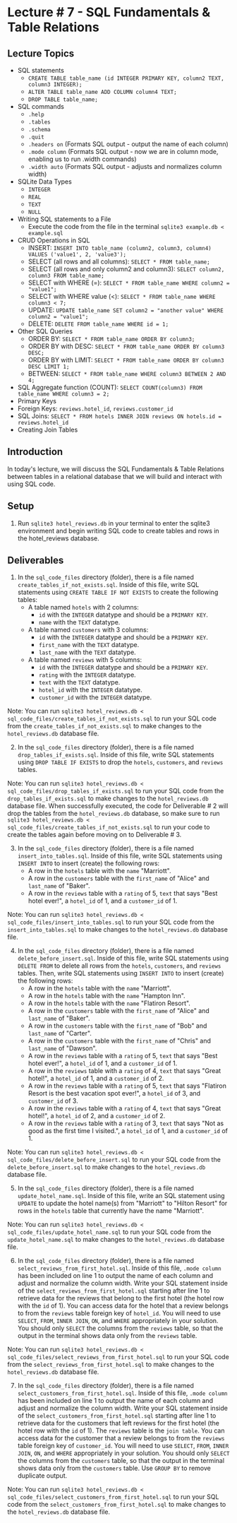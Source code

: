 # Lecture # 7 - SQL Fundamentals & Table Relations

## Lecture Topics

- SQL statements
  - `CREATE TABLE table_name (id INTEGER PRIMARY KEY, column2 TEXT, column3 INTEGER);`
  - `ALTER TABLE table_name ADD COLUMN column4 TEXT;`
  - `DROP TABLE table_name;`
- SQL commands
  - `.help`
  - `.tables`
  - `.schema`
  - `.quit`
  - `.headers on` (Formats SQL output - output the name of each column)
  - `.mode column` (Formats SQL output - now we are in column mode, enabling us to run .width commands)
  - `.width auto` (Formats SQL output - adjusts and normalizes column width)
- SQLite Data Types
  - `INTEGER`
  - `REAL`
  - `TEXT`
  - `NULL`
- Writing SQL statements to a File
  - Execute the code from the file in the terminal `sqlite3 example.db < example.sql`
- CRUD Operations in SQL
  - INSERT: `INSERT INTO table_name (column2, column3, column4) VALUES ('value1', 2, 'value3');`
  - SELECT (all rows and all columns): `SELECT * FROM table_name;`
  - SELECT (all rows and only column2 and column3): `SELECT column2, column3 FROM table_name;`
  - SELECT with WHERE (=): `SELECT * FROM table_name WHERE column2 = "value1";`
  - SELECT with WHERE value (<): `SELECT * FROM table_name WHERE column3 < 7;`
  - UPDATE: `UPDATE table_name SET column2 = "another value" WHERE column2 = "value1";`
  - DELETE: `DELETE FROM table_name WHERE id = 1;`
- Other SQL Queries
  - ORDER BY: `SELECT * FROM table_name ORDER BY column3;`
  - ORDER BY with DESC: `SELECT * FROM table_name ORDER BY column3 DESC;`
  - ORDER BY with LIMIT: `SELECT * FROM table_name ORDER BY column3 DESC LIMIT 1;`
  - BETWEEN: `SELECT * FROM table_name WHERE column3 BETWEEN 2 AND 4;`
- SQL Aggregate function (COUNT): `SELECT COUNT(column3) FROM table_name WHERE column3 = 2;`
- Primary Keys
- Foreign Keys: `reviews.hotel_id`, `reviews.customer_id`
- SQL Joins: `SELECT * FROM hotels INNER JOIN reviews ON hotels.id = reviews.hotel_id`
- Creating Join Tables

## Introduction

In today's lecture, we will discuss the SQL Fundamentals & Table Relations between tables in a relational database that we will build and interact with using SQL code.

## Setup

1. Run `sqlite3 hotel_reviews.db` in your terminal to enter the sqlite3 environment and begin writing SQL code to create tables and rows in the hotel_reviews database.

## Deliverables

1. In the `sql_code_files` directory (folder), there is a file named `create_tables_if_not_exists.sql`. Inside of this file, write SQL statements using `CREATE TABLE IF NOT EXISTS` to create the following tables:
   - A table named `hotels` with 2 columns:
     - `id` with the `INTEGER` datatype and should be a `PRIMARY KEY`.
     - `name` with the `TEXT` datatype.
   - A table named `customers` with 3 columns:
     - `id` with the `INTEGER` datatype and should be a `PRIMARY KEY`.
     - `first_name` with the `TEXT` datatype.
     - `last_name` with the `TEXT` datatype.
   - A table named `reviews` with 5 columns:
     - `id` with the `INTEGER` datatype and should be a `PRIMARY KEY`.
     - `rating` with the `INTEGER` datatype.
     - `text` with the `TEXT` datatype.
     - `hotel_id` with the `INTEGER` datatype.
     - `customer_id` with the `INTEGER` datatype.

Note: You can run `sqlite3 hotel_reviews.db < sql_code_files/create_tables_if_not_exists.sql` to run your SQL code from the `create_tables_if_not_exists.sql` to make changes to the `hotel_reviews.db` database file.

2. In the `sql_code_files` directory (folder), there is a file named `drop_tables_if_exists.sql`. Inside of this file, write SQL statements using `DROP TABLE IF EXISTS` to drop the `hotels`, `customers`, and `reviews` tables.

Note: You can run `sqlite3 hotel_reviews.db < sql_code_files/drop_tables_if_exists.sql` to run your SQL code from the `drop_tables_if_exists.sql` to make changes to the `hotel_reviews.db` database file. When successfully executed, the code for Deliverable # 2 will drop the tables from the `hotel_reviews.db` database, so make sure to run `sqlite3 hotel_reviews.db < sql_code_files/create_tables_if_not_exists.sql` to run your code to create the tables again before moving on to Deliverable # 3.

3. In the `sql_code_files` directory (folder), there is a file named `insert_into_tables.sql`. Inside of this file, write SQL statements using `INSERT INTO` to insert (create) the following rows:
   - A row in the `hotels` table with the `name` "Marriott".
   - A row in the `customers` table with the `first_name` of "Alice" and `last_name` of "Baker".
   - A row in the `reviews` table with a `rating` of 5, `text` that says "Best hotel ever!", a `hotel_id` of 1, and a `customer_id` of 1.

Note: You can run `sqlite3 hotel_reviews.db < sql_code_files/insert_into_tables.sql` to run your SQL code from the `insert_into_tables.sql` to make changes to the `hotel_reviews.db` database file.

4. In the `sql_code_files` directory (folder), there is a file named `delete_before_insert.sql`. Inside of this file, write SQL statements using `DELETE FROM` to delete all rows from the `hotels`, `customers`, and `reviews` tables. Then, write SQL statements using `INSERT INTO` to insert (create) the following rows:
   - A row in the `hotels` table with the `name` "Marriott".
   - A row in the `hotels` table with the `name` "Hampton Inn".
   - A row in the `hotels` table with the `name` "Flatiron Resort".
   - A row in the `customers` table with the `first_name` of "Alice" and `last_name` of "Baker".
   - A row in the `customers` table with the `first_name` of "Bob" and `last_name` of "Carter".
   - A row in the `customers` table with the `first_name` of "Chris" and `last_name` of "Dawson".
   - A row in the `reviews` table with a `rating` of 5, `text` that says "Best hotel ever!", a `hotel_id` of 1, and a `customer_id` of 1.
   - A row in the `reviews` table with a `rating` of 4, `text` that says "Great hotel!", a `hotel_id` of 1, and a `customer_id` of 2.
   - A row in the `reviews` table with a `rating` of 5, `text` that says "Flatiron Resort is the best vacation spot ever!", a `hotel_id` of 3, and `customer_id` of 3.
   - A row in the `reviews` table with a `rating` of 4, `text` that says "Great hotel!", a `hotel_id` of 2, and a `customer_id` of 2.
   - A row in the `reviews` table with a `rating` of 3, `text` that says "Not as good as the first time I visited.", a `hotel_id` of 1, and a `customer_id` of 1.

Note: You can run `sqlite3 hotel_reviews.db < sql_code_files/delete_before_insert.sql` to run your SQL code from the `delete_before_insert.sql` to make changes to the `hotel_reviews.db` database file.

5. In the `sql_code_files` directory (folder), there is a file named `update_hotel_name.sql`. Inside of this file, write an SQL statement using `UPDATE` to update the hotel name(s) from "Marriott" to "Hilton Resort" for rows in the `hotels` table that currently have the name "Marriott".

Note: You can run `sqlite3 hotel_reviews.db < sql_code_files/update_hotel_name.sql` to run your SQL code from the `update_hotel_name.sql` to make changes to the `hotel_reviews.db` database file.

6. In the `sql_code_files` directory (folder), there is a file named `select_reviews_from_first_hotel.sql`. Inside of this file, `.mode column` has been included on line 1 to output the name of each column and adjust and normalize the column width. Write your SQL statement inside of the `select_reviews_from_first_hotel.sql` starting after line 1 to retrieve data for the reviews that belong to the first hotel (the hotel row with the `id` of 1). You can access data for the hotel that a review belongs to from the `reviews` table foreign key of `hotel_id`. You will need to use `SELECT`, `FROM`, `INNER JOIN`, `ON`, and `WHERE` appropriately in your solution. You should only `SELECT` the columns from the `reviews` table, so that the output in the terminal shows data only from the `reviews` table.

Note: You can run `sqlite3 hotel_reviews.db < sql_code_files/select_reviews_from_first_hotel.sql` to run your SQL code from the `select_reviews_from_first_hotel.sql` to make changes to the `hotel_reviews.db` database file.

7. In the `sql_code_files` directory (folder), there is a file named `select_customers_from_first_hotel.sql`. Inside of this file, `.mode column` has been included on line 1 to output the name of each column and adjust and normalize the column width. Write your SQL statement inside of the `select_customers_from_first_hotel.sql` starting after line 1 to retrieve data for the customers that left reviews for the first hotel (the hotel row with the `id` of 1). The `reviews` table is the `join table`. You can access data for the customer that a review belongs to from the `reviews` table foreign key of `customer_id`. You will need to use `SELECT`, `FROM`, `INNER JOIN`, `ON`, and `WHERE` appropriately in your solution. You should only `SELECT` the columns from the `customers` table, so that the output in the terminal shows data only from the `customers` table. Use `GROUP BY` to remove duplicate output.

Note: You can run `sqlite3 hotel_reviews.db < sql_code_files/select_customers_from_first_hotel.sql` to run your SQL code from the `select_customers_from_first_hotel.sql` to make changes to the `hotel_reviews.db` database file.